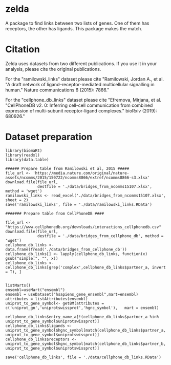 # zelda 

A package to find links between two lists of genes. One of them has receptors, the other has ligands. This package makes the match.


# Citation

Zelda uses datasets from two different publications. If you use it in your analysis, please cite the original publications. 

For the "ramilowski_links" dataset please cite "Ramilowski, Jordan A., et al. "A draft network of ligand–receptor-mediated multicellular signalling in human." Nature communications 6 (2015): 7866." 

For the "cellphone_db_links" dataset please cite "Efremova, Mirjana, et al. "CellPhoneDB v2. 0: Inferring cell-cell communication from combined expression of multi-subunit receptor-ligand complexes." bioRxiv (2019): 680926."

# Dataset preparation 
```
library(biomaRt)
library(readxl)
library(data.table)

###### Prepare table from Ramilowski et al, 2015 #####
file_url <- 'https://media.nature.com/original/nature-assets/ncomms/2015/150722/ncomms8866/extref/ncomms8866-s3.xlsx'
download.file(file_url,
              destfile = './data/bridges_from_ncomms15107.xlsx', method = 'wget')
ramilowski_links <- read_excel('./data/bridges_from_ncomms15107.xlsx', sheet = 2)
save('ramilowski_links', file = './data/ramilowski_links.RData')

####### Prepare table from CellPhoneDB ####

file_url <- "https://www.cellphonedb.org/downloads/interactions_cellphonedb.csv"
download.file(file_url,
              destfile = './data/bridges_from_cellphone_db', method = 'wget')
cellphone_db_links <- data.frame(fread('./data/bridges_from_cellphone_db'))
cellphone_db_links[] <- lapply(cellphone_db_links, function(x) gsub("simple:", "", x))
cellphone_db_links <- cellphone_db_links[grep('complex',cellphone_db_links$partner_a, invert = T), ]


listMarts()
ensembl=useMart("ensembl")
ensembl = useDataset("hsapiens_gene_ensembl",mart=ensembl)
attributes = listAttributes(ensembl)
uniprot_to_gene_symbol<- getBM(attributes = c('uniprot_gn','uniprotswissprot','hgnc_symbol'),   mart = ensembl)

cellphone_db_links$entry_name_a[!(cellphone_db_links$partner_a %in% uniprot_to_gene_symbol$uniprotswissprot)]
cellphone_db_links$ligands <- uniprot_to_gene_symbol$hgnc_symbol[match(cellphone_db_links$partner_a, uniprot_to_gene_symbol$uniprotswissprot)]
cellphone_db_links$receptors <- uniprot_to_gene_symbol$hgnc_symbol[match(cellphone_db_links$partner_b, uniprot_to_gene_symbol$uniprotswissprot)]

save('cellphone_db_links', file = './data/cellphone_db_links.RData')

```

